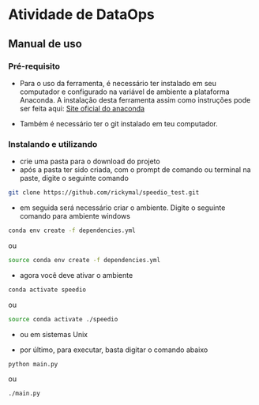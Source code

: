 # Atividade de DataOps

## Manual de uso

### Pré-requisito
- Para o uso da ferramenta, é necessário ter instalado em seu computador e configurado na variável de ambiente a plataforma Anaconda.
A instalação desta ferramenta assim como instruções pode ser feita aqui: [Site oficial do anaconda](https://www.anaconda.com/)

- Também é necessário ter o git instalado em teu computador.


### Instalando e utilizando

- crie uma pasta para o download do projeto
- após a pasta ter sido criada, com o prompt de comando ou terminal na paste, digite o seguinte comando
```bash
git clone https://github.com/rickymal/speedio_test.git
```

- em seguida será necessário criar o ambiente. Digite o seguinte comando para ambiente windows 
```bash
conda env create -f dependencies.yml
```
ou
```bash
source conda env create -f dependencies.yml
```



- agora você deve ativar o ambiente
```bash
conda activate speedio
```
ou
```bash
source conda activate ./speedio
```
- ou em sistemas Unix


- por último, para executar, basta digitar o comando abaixo
```bash
python main.py
```
ou
```
./main.py
```



